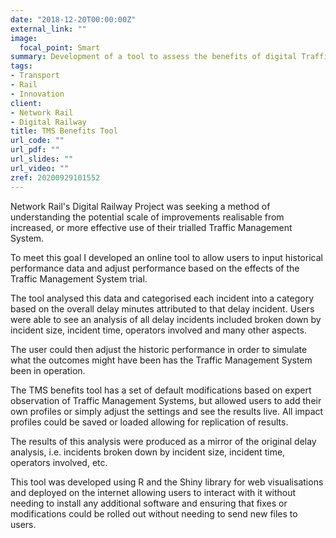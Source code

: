 ```yaml
---
date: "2018-12-20T00:00:00Z"
external_link: ""
image:
  focal_point: Smart
summary: Development of a tool to assess the benefits of digital Traffic Management Systems.
tags:
- Transport
- Rail
- Innovation
client:
- Network Rail
- Digital Railway
title: TMS Benefits Tool
url_code: ""
url_pdf: ""
url_slides: ""
url_video: ""
zref: 20200929101552
---
```




Network Rail's Digital Railway Project was seeking a method of understanding the potential scale of improvements realisable from increased, or more effective use of their trialled Traffic Management System.

To meet this goal I developed an online tool to allow users to input historical performance data and adjust performance based on the effects of the Traffic Management System trial.

The tool analysed this data and categorised each incident into a category based on the overall delay minutes attributed to that delay incident. Users were able to see an analysis of all delay incidents included broken down by incident size, incident time, operators involved and many other aspects.

The user could then adjust the historic performance in order to simulate what the outcomes might have been has the Traffic Management System been in operation.

The TMS benefits tool has a set of default modifications based on expert observation of Traffic Management Systems, but allowed users to add their own profiles or simply adjust the settings and see the results live. All impact profiles could be saved or loaded allowing for replication of results.

The results of this analysis were produced as a mirror of the original delay analysis, i.e. incidents broken down by incident size, incident time, operators involved, etc.

This tool was developed using R and the Shiny library for web visualisations and deployed on the internet allowing users to interact with it without needing to install any additional software and ensuring that fixes or modifications could be rolled out without needing to send new files to users.





